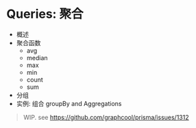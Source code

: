 # Queries: 聚合

* 概述
* 聚合函数
  * avg
  * median
  * max
  * min
  * count
  * sum
* 分组
* 实例: 组合 groupBy and Aggregations

> WIP. see https://github.com/graphcool/prisma/issues/1312